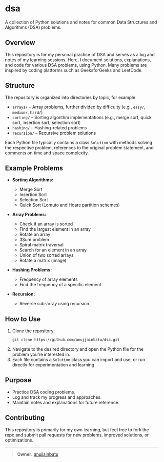 # dsa

A collection of Python solutions and notes for common Data Structures and Algorithms (DSA) problems.

## Overview

This repository is for my personal practice of DSA and serves as a log and notes of my learning sessions. Here, I document solutions, explanations, and code for various DSA problems, using Python. Many problems are inspired by coding platforms such as GeeksforGeeks and LeetCode.

## Structure

The repository is organized into directories by topic, for example:
- `arrays/` – Array problems, further divided by difficulty (e.g., `easy/`, `medium/`, `hard/`)
- `sorting/` – Sorting algorithm implementations (e.g., merge sort, quick sort, insertion sort, selection sort)
- `hashing/` – Hashing-related problems
- `recursion/` – Recursive problem solutions

Each Python file typically contains a class `Solution` with methods solving the respective problem, references to the original problem statement, and comments on time and space complexity.

## Example Problems

- **Sorting Algorithms:**  
  - Merge Sort  
  - Insertion Sort  
  - Selection Sort  
  - Quick Sort (Lomuto and Hoare partition schemes)

- **Array Problems:**  
  - Check if an array is sorted  
  - Find the largest element in an array  
  - Rotate an array  
  - 3Sum problem  
  - Spiral matrix traversal  
  - Search for an element in an array  
  - Union of two sorted arrays  
  - Rotate a matrix (image)

- **Hashing Problems:**  
  - Frequency of array elements  
  - Find the frequency of a specific element

- **Recursion:**  
  - Reverse sub-array using recursion

## How to Use

1. Clone the repository:
   ```sh
   git clone https://github.com/anujjainbatu/dsa.git
   ```
2. Navigate to the desired directory and open the Python file for the problem you're interested in.
3. Each file contains a `Solution` class you can import and use, or run directly for experimentation and learning.

## Purpose

- Practice DSA coding problems.
- Log and track my progress and approaches.
- Maintain notes and explanations for future reference.

## Contributing

This repository is primarily for my own learning, but feel free to fork the repo and submit pull requests for new problems, improved solutions, or optimizations.

---

> **Owner:** [anujjainbatu](https://github.com/anujjainbatu)
